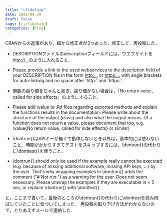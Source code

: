 ```yaml
---
title: "clidatajp"
date: 2022-09-29
draft: false
tags: [r,clidatajp]
categories: [blog]
---
```


CRANからの返事があり，細かな修正点が3つあった．修正して，再投稿した．

* DESCRIPTIONファイルのdescriptionフィールドには，ウエブサイトを<http://...>のように入れること．
* Please provide a link to the used webservices to the description field of your DESCRIPTION file in the form <http:...> or <https:...> with angle brackets for auto-linking and no space after 'http:' and 'https:'.

* 関数の戻り値をちゃんと書き，戻り値がない場合は，「No return value, called for side effects」のようにすること．
* Please add \value to .Rd files regarding exported methods and explain the functions results in the documentation. Please write about the structure of the output (class) and also what the output means. (If a function does not return a value, please document that too, e.g. \value{No return value, called for side effects} or similar)

* \dontrun{}はAPIキーが無くて動作しないとき以外は，基本的には使わないこと．時間がかかりすぎてテストをスキップするには，\dontrun{}の代わりに\donttest{}を使うこと．
* \dontrun{} should only be used if the example really cannot be executed (e.g. because of missing additional software, missing API keys, ...) by 
the user. That's why wrapping examples in \dontrun{} adds the comment ("# Not run:") as a warning for the user. Does not seem necessary. Please unwrap the examples if they are executable in < 5 sec, or replace \dontrun{} with \donttest{}.

と，ここまで書いて，最後のところの\dontrun{}の代わりに\donttestを読み飛ばしていたことに気づいてしまった．
再投稿の取り下げ方法がわからないので，とりあえずメールで連絡した．
